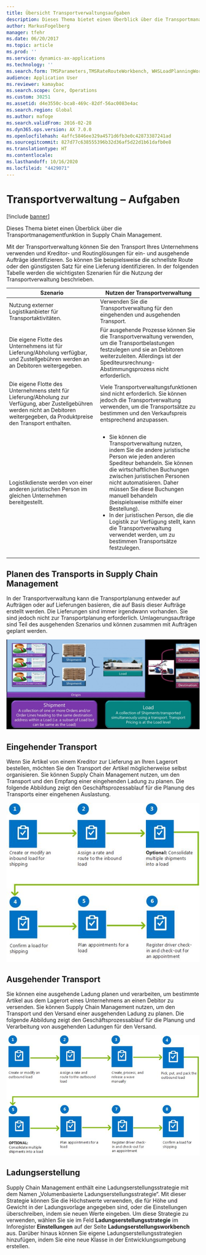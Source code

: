 ```yaml
---
title: Übersicht Transportverwaltungsaufgaben
description: Dieses Thema bietet einen Überblick über die Transportmanagementfunktion in Supply Chain Management.
author: MarkusFogelberg
manager: tfehr
ms.date: 06/20/2017
ms.topic: article
ms.prod: ''
ms.service: dynamics-ax-applications
ms.technology: ''
ms.search.form: TMSParameters,TMSRateRouteWorkbench, WHSLoadPlanningWorkbench, TMSLoadBuildTemplateApply, WHSLoadTemplate, TMSTransportationStatus, TMSLoadSeal, TMSLoadBuildProposal, TMSLoadBuildWorkbench, TMSLoadBuildStrategy, TMSLoadBuildStrategyAttributeValue
audience: Application User
ms.reviewer: kamaybac
ms.search.scope: Core, Operations
ms.custom: 30251
ms.assetid: d4e3550c-bca8-469c-82df-56ac0083e4ac
ms.search.region: Global
ms.author: mafoge
ms.search.validFrom: 2016-02-28
ms.dyn365.ops.version: AX 7.0.0
ms.openlocfilehash: 4affc5846ee329a4571d6fb3e0c42873387241ad
ms.sourcegitcommit: 827d77c638555396b32d36af5d22d1b61dafb0e8
ms.translationtype: HT
ms.contentlocale: 
ms.lasthandoff: 10/16/2020
ms.locfileid: "4429071"
---
```

# <a name="transportation-management-overview"></a>Transportverwaltung – Aufgaben

[!include [banner](../includes/banner.md)]

Dieses Thema bietet einen Überblick über die Transportmanagementfunktion in Supply Chain Management.

Mit der Transportverwaltung können Sie den Transport Ihres Unternehmens verwenden und Kreditor- und Routinglösungen für ein- und ausgehende Aufträge identifizieren. So können Sie beispielsweise die schnellste Route oder den günstigsten Satz für eine Lieferung identifizieren. In der folgenden Tabelle werden die wichtigsten Szenarien für die Nutzung der Transportverwaltung beschrieben.

<table>
<colgroup>
<col width="50%" />
<col width="50%" />
</colgroup>
<thead>
<tr class="header">
<th>Szenario</th>
<th>Nutzen der Transportverwaltung</th>
</tr>
</thead>
<tbody>
<tr class="odd">
<td>Nutzung externer Logistikanbieter für Transportaktivitäten.</td>
<td>Verwenden Sie die Transportverwaltung für den eingehenden und ausgehenden Transport.</td>
</tr>
<tr class="even">
<td>Die eigene Flotte des Unternehmens ist für Lieferung/Abholung verfügbar, und Zustellgebühren werden an an Debitoren weitergegeben.</td>
<td>Für ausgehende Prozesse können Sie die Transportverwaltung verwenden, um die Transportbelastungen festzulegen und sie an Debitoren weiterzuleiten. Allerdings ist der Spediteursrechnung-Abstimmungsprozess nicht erforderlich.</td>
</tr>
<tr class="odd">
<td>Die eigene Flotte des Unternehmens steht für Lieferung/Abholung zur Verfügung, aber Zustellgebühren werden nicht an Debitoren weitergegeben, da Produktpreise den Transport enthalten.</td>
<td>Viele Transportverwaltungsfunktionen sind nicht erforderlich. Sie können jedoch die Transportverwaltung verwenden, um die Transportsätze zu bestimmen und den Verkaufspreis entsprechend anzupassen.</td>
</tr>
<tr class="even">
<td>Logistikdienste werden von einer anderen juristischen Person im gleichen Unternehmen bereitgestellt.</td>
<td><ul>
<li>Sie können die Transportverwaltung nutzen, indem Sie die andere juristische Person wie jeden anderen Spediteur behandeln. Sie können die wirtschaftlichen Buchungen zwischen juristischen Personen nicht automatisieren. Daher müssen Sie diese Buchungen manuell behandeln (beispielsweise mithilfe einer Bestellung).</li>
<li>In der juristischen Person, die die Logistik zur Verfügung stellt, kann die Transportverwaltung verwendet werden, um zu bestimmen Transportsätze festzulegen.</li>
</ul></td>
</tr>
</tbody>
</table>

## <a name="planning-transportation-in-supply-chain-management"></a>Planen des Transports in Supply Chain Management
In der Transportverwaltung kann die Transportplanung entweder auf Aufträgen oder auf Lieferungen basieren, die auf Basis dieser Aufträge erstellt werden. Die Lieferungen sind immer irgendwann vorhanden. Sie sind jedoch nicht zur Transportplanung erforderlich. Umlagerungsaufträge sind Teil des ausgehenden Szenarios und können zusammen mit Aufträgen geplant werden. 

![Auslastungabbildung](./media/Load-drawing1-1024x477.jpg)

## <a name="inbound-transportation"></a>Eingehender Transport
Wenn Sie Artikel von einem Kreditor zur Lieferung an Ihren Lagerort bestellen, möchten Sie den Transport der Artikel möglicherweise selbst organisieren. Sie können Supply Chain Management nutzen, um den Transport und den Empfang einer eingehenden Ladung zu planen. Die folgende Abbildung zeigt den Geschäftsprozessablauf für die Planung des Transports einer eingehenen Auslastung. 

![Geschäftsprozessfluss für den Transport eingehender Auslastungen](./media/Businessprocessflowforinboundloadtransportation.jpg)

## <a name="outbound-transportation"></a>Ausgehender Transport
Sie können eine ausgehende Ladung planen und verarbeiten, um bestimmte Artikel aus dem Lagerort eines Unternehmens an einen Debitor zu versenden. Sie können Supply Chain Management nutzen, um den Transport und den Versand einer ausgehenden Ladung zu planen. Die folgende Abbildung zeigt den Geschäftsprozessablauf für die Planung und Verarbeitung von ausgehenden Ladungen für den Versand. 

![Planung und Verarbeitung von ausgehenden Ladungen](./media/Planningandprocessingoutboundloads.jpg)

## <a name="load-building"></a>Ladungserstellung
Supply Chain Management enthält eine Ladungserstellungsstrategie mit dem Namen „Volumenbasierte Ladungserstellungsstrategie“. Mit dieser Strategie können Sie die Höchstwerte verwenden, die für Höhe und Gewicht in der Ladungsvorlage angegeben sind, oder die Einstellungen überschreiben, indem sie neuen Werte eingeben. Um diese Strategie zu verwenden, wählen Sie sie im Feld **Ladungserstellungsstrategie** im Inforegister **Einstellungen** auf der Seite **Ladungserstellungsworkbench** aus. Darüber hinaus können Sie eigene Ladungserstellungsstrategien hinzufügen, indem Sie eine neue Klasse in der Entwicklungsumgebung erstellen.



